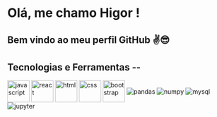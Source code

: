 # Olá, me chamo Higor ! 
## Bem vindo ao meu perfil GitHub ✌️😎

## Tecnologias e Ferramentas -- 
<div style="display: inline">
  <img align="center" alt="javascript" width="50"  src="https://cdn.jsdelivr.net/gh/devicons/devicon/icons/javascript/javascript-original.svg" />

   <img align="center" alt="react" width="50" src="https://cdn.jsdelivr.net/gh/devicons/devicon/icons/react/react-original.svg" />
  
  <img align="center" alt="html" width="50"  src="https://cdn.jsdelivr.net/gh/devicons/devicon/icons/html5/html5-original-wordmark.svg"  />
  
  <img align="center" alt="css" width="50" src="https://cdn.jsdelivr.net/gh/devicons/devicon/icons/css3/css3-original-wordmark.svg" />
  
  <img align="center" alt="bootstrap" width="50" src="https://cdn.jsdelivr.net/gh/devicons/devicon/icons/bootstrap/bootstrap-original.svg" />
   
  <img align="center" alt="pandas" src="https://img.shields.io/badge/Pandas-2C2D72?style=for-the-badge&logo=pandas&logoColor=white" />
  
  <img align="center" alt="numpy" src="https://img.shields.io/badge/Numpy-777BB4?style=for-the-badge&logo=numpy&logoColor=white" />
  
  <img align="center" alt="mysql" src="https://img.shields.io/badge/MySQL-005C84?style=for-the-badge&logo=mysql&logoColor=white" />
  
  <img align="center" alt="jupyter" src="https://img.shields.io/badge/Jupyter-F37626.svg?&style=for-the-badge&logo=Jupyter&logoColor=white" />
</div><br/>

  
</div>

<!--
**HigorAzvedo/HigorAzvedo** is a ✨ _special_ ✨ repository because its `README.md` (this file) appears on your GitHub profile.

Here are some ideas to get you started:

- 🔭 I’m currently working on ...
- 🌱 I’m currently learning ...
- 👯 I’m looking to collaborate on ...
- 🤔 I’m looking for help with ...
- 💬 Ask me about ...
- 📫 How to reach me: ...
- 😄 Pronouns: ...
- ⚡ Fun fact: ...
-->
